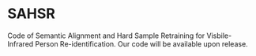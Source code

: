 # SAHSR
Code of Semantic Alignment and Hard Sample Retraining for Visbile-Infrared Person Re-identification.
Our code will be available upon release.
